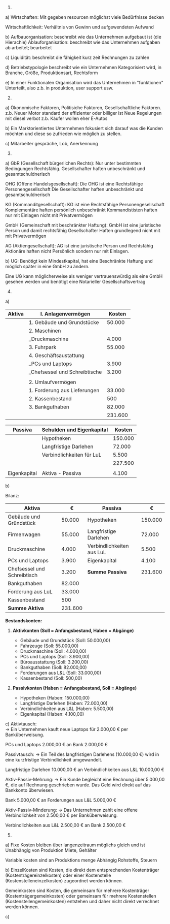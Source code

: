 1.
a)
Wirtschaften:
	Mit gegeben resourcen möglichst viele Bedürfnisse decken

Wirtschaftlichkeit:
	Verhältnis von Gewinn und aufgewendeten Aufwand

b)
Aufbauorganisation:
	beschreibt wie das Unternehmen aufgebaut ist (die Hierachie)
Ablauforganisation:
	beschreibt wie das Unternehmen aufgaben ab arbeitet; bearbeitet

c)
Liquidität:
 beschreibt die fähigkeit kurz zeit Rechnungen zu zahlen

d)
Betriebstypologie beschreibt wie ein Unternehmen Kategorisiert wird, in Branche, Größe, Produktionsart, Rechtsform

e)
In einer Funktionalen Organisation wird das Unternehmen in "funktionen" Unterteilt, also z.b. in produktion, user support usw.

2.
a)
Ökonomische Faktoren, Politisiche Faktoren, Gesellschaftliche Faktoren.
z.b. 
Neuer Motor standard der effizienter oder billiger ist
Neue Regelungen mit diesel verbot z.b.
Käufer wollen eher E-Autos

b)
Ein Marktorientiertes Unternehmen fokusiert sich darauf was die Kunden möchten und diese so zufrieden wie möglich zu stellen.

c)
Mitarbeiter gespräche, Lob, Anerkennung

3.
a)
GbR (Gesellschaft bürgerlichen Rechts):
	Nur unter bestimmten Bedingungen Rechtsfähig.
	Gesellschafter haften unbeschränkt und gesamtschuldnerisch

OHG (Offene Handelsgesellschaft):
	Die OHG ist eine Rechtsfähige Personengesellschaft
	Die Gesellschafter haften unbeschränkt und gesamtschuldnerisch

KG (Kommanditgesellschaft):
	KG ist eine Rechtsfähige Personengesellschaft
	Komplementäre haften persönlich unbeschränkt
	Kommandististen haften nur mit Einlagen nicht mit Privatvermögen

GmbH (Gemeinschaft mit beschränkter Haftung):
	GmbH ist eine juristische Person und damit rechtsfähig
	Gesellschafter Haften grundlegend nicht mit mit Privatvermögen

AG (Aktiengesellschaft):
	AG ist eine juristische Person und Rechtsfähig
	Aktionäre haften nicht Persönlich sondern nur mit Einlagen.

b)
UG:
Benötigt kein Mindestkapital, hat eine Beschränkte Haftung und möglich später in eine GmbH zu ändern.

Eine UG kann möglicherweise als weniger vertrauenswürdig als eine GmbH gesehen werden und benötigt eine Notarieller Gesellschaftsvertrag 


4.

a)

| Aktiva | I. Anlagenvermögen<br>        | Kosten  |
| ------ | ----------------------------- | ------- |
|        | 1. Gebäude und Grundstücke    | 50.000  |
|        | 2. Maschinen                  |         |
|        | _Druckmaschine                | 4.000   |
|        | 3. Fuhrpark                   | 55.000  |
|        | 4. Geschäftsaustattung        |         |
|        | _PCs und Laptops              | 3.900   |
|        | _Chefsessel und Schreibtische | 3.200   |
|        |                               |         |
|        | 2. Umlaufvermögen             |         |
|        | 1. Forderung aus Lieferungen  | 33.000  |
|        | 2. Kassenbestand              | 500     |
|        | 3. Bankguthaben               | 82.000  |
|        |                               | 231.600 |

| Passiva      | Schulden und Eigenkapital | Kosten  |
| ------------ | ------------------------- | ------- |
|              | Hypotheken                | 150.000 |
|              | Langfristige Darlehen     | 72.000  |
|              | Verbindlichkeiten für LuL | 5.500   |
|              |                           | 227.500 |
|              |                           |         |
| Eigenkapital | Aktiva - Passiva          | 4.100   |
b)

Bilanz:


| Aktiva                      | €       | Passiva                   | €       |
| --------------------------- | ------- | ------------------------- | ------- |
| Gebäude und Gründstück      | 50.000  | Hypotheken                | 150.000 |
| Firmenwagen                 | 55.000  | Langfristige Darlehen     | 72.000  |
| Druckmaschine               | 4.000   | Verbindlichkeiten aus LuL | 5.500   |
| PCs und Laptops             | 3.900   | Eigenkapital              | 4.100   |
| Chefsessel und Schreibtisch | 3.200   | __Summe Passiva__         | 231.600 |
| Bankguthaben                | 82.000  |                           |         |
| Forderung aus LuL           | 33.000  |                           |         |
| Kassenbestand               | 500     |                           |         |
| __Summe Aktiva__            | 231.600 |                           |         |
 **Bestandskonten:**

1. **Aktivkonten (Soll = Anfangsbestand, Haben = Abgänge)**
    
    - Gebäude und Grundstück (Soll: 50.000,00)
    - Fahrzeuge (Soll: 55.000,00)
    - Druckmaschine (Soll: 4.000,00)
    - PCs und Laptops (Soll: 3.900,00)
    - Büroausstattung (Soll: 3.200,00)
    - Bankguthaben (Soll: 82.000,00)
    - Forderungen aus L&L (Soll: 33.000,00)
    - Kassenbestand (Soll: 500,00)
2. **Passivkonten (Haben = Anfangsbestand, Soll = Abgänge)**
    
    - Hypotheken (Haben: 150.000,00)
    - Langfristige Darlehen (Haben: 72.000,00)
    - Verbindlichkeiten aus L&L (Haben: 5.500,00)
    - Eigenkapital (Haben: 4.100,00)

c)
Aktivtausch:  
→ Ein Unternehmen kauft neue Laptops für 2.000,00 € per Banküberweisung.

PCs und Laptops 2.000,00 € an Bank 2.000,00 €


Passivtausch:
→ Ein Teil des langfristigen Darlehens (10.000,00 €) wird in eine kurzfristige Verbindlichkeit umgewandelt.

Langfristige Darlehen 10.000,00 € an Verbindlichkeiten aus L&L 10.000,00 €


Aktiv-Passiv-Mehrung:
→ Ein Kunde begleicht eine Rechnung über 5.000,00 €, die auf Rechnung geschrieben wurde. Das Geld wird direkt auf das Bankkonto überwiesen.

Bank 5.000,00 € an Forderungen aus L&L 5.000,00 €


Aktiv-Passiv-Minderung:
→ Das Unternehmen zahlt eine offene Verbindlichkeit von 2.500,00 € per Banküberweisung.

Verbindlichkeiten aus L&L 2.500,00 € an Bank 2.500,00 €


5.
a)
Fixe Kosten bleiben über langenzeitraum möglichs gleich und ist Unabhängig von Produktion
Miete, Gehälter

Variable kosten sind an Produktions menge Abhängig
Rohstoffe, Steuern

b)
EinzelKosten sind Kosten, die direkt dem entsprechenden Kostenträger (Kostenträgereinzelkosten) oder einer Kostenstelle (Kostenstelleneinzelkosten) zugeordnet werden können.

Gemeinkosten sind Kosten, die gemeinsam für mehrere Kostenträger (Kostenträgergemeinkosten) oder gemeinsam für mehrere Kostenstellen (Kostenstellengemeinkosten) entstehen und daher nicht direkt verrechnet werden können.

c)

